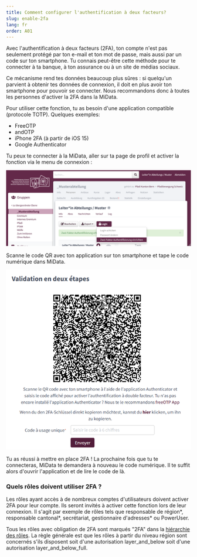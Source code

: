 ```yaml
---
title: Comment configurer l'authentification à deux facteurs?
slug: enable-2fa
lang: fr
order: A01
---
```


Avec l'authentification à deux facteurs (2FA), ton compte n'est pas seulement protégé par ton e-mail et ton mot de passe, mais aussi par un code sur ton smartphone. Tu connais peut-être cette méthode pour te connecter à ta banque, à ton assurance ou à un site de médias sociaux.

Ce mécanisme rend tes données beaucoup plus sûres : si quelqu'un parvient à obtenir tes données de connexion, il doit en plus avoir ton smartphone pour pouvoir se connecter. Nous recommandons donc à toutes les personnes d'activer la 2FA dans la MiData.

Pour utiliser cette fonction, tu as besoin d'une application compatible (protocole TOTP). Quelques exemples:

- FreeOTP
- andOTP
- iPhone 2FA (à partir de iOS 15)
- Google Authenticator

Tu peux te connecter à la MiData, aller sur ta page de profil et activer la fonction via le menu de connexion :

![configurer 2FA](/images/faqs/2FA_einrichten.png)

Scanne le code QR avec ton application sur ton smartphone et tape le code numérique dans MiData. 

![2FA-forcé](/images/faqs/2FA_forcierung_fr.png)

Tu as réussi à mettre en place 2FA ! La prochaine fois que tu te connecteras, MiData te demandera à nouveau le code numérique. Il te suffit alors d'ouvrir l'application et de lire le code de là.

### Quels rôles doivent utiliser 2FA ?

Les rôles ayant accès à de nombreux comptes d'utilisateurs doivent activer 2FA pour leur compte. Ils seront invités à activer cette fonction lors de leur connexion. Il s'agit par exemple de rôles tels que responsable de région*, responsable cantonal*, secrétariat, gestionnaire d'adresses* ou PowerUser.

Tous les rôles avec obligation de 2FA sont marqués "2FA" dans la [hiérarchie des rôles](https://github.com/hitobito/hitobito_pbs#pfadi-organization-hierarchy). La règle générale est que les rôles à partir du niveau région sont concernés s'ils disposent soit d'une autorisation layer_and_below soit d'une autorisation layer_and_below_full.